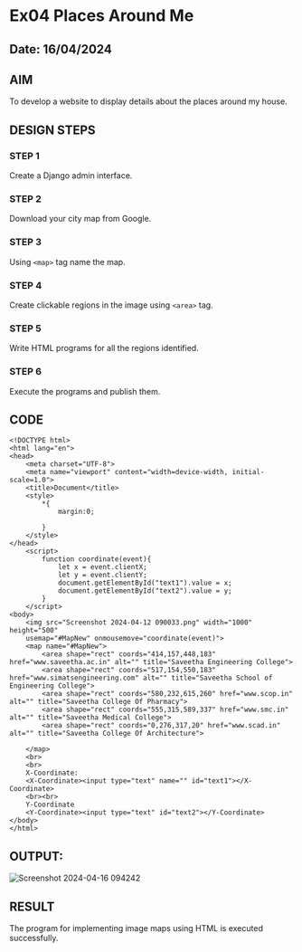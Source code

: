# Ex04 Places Around Me
## Date: 16/04/2024

## AIM
To develop a website to display details about the places around my house.

## DESIGN STEPS

### STEP 1
Create a Django admin interface.

### STEP 2
Download your city map from Google.

### STEP 3
Using ```<map>``` tag name the map.

### STEP 4
Create clickable regions in the image using ```<area>``` tag.

### STEP 5
Write HTML programs for all the regions identified.

### STEP 6
Execute the programs and publish them.

## CODE
```
<!DOCTYPE html>
<html lang="en">
<head>
    <meta charset="UTF-8">
    <meta name="viewport" content="width=device-width, initial-scale=1.0">
    <title>Document</title>
    <style>
        *{
            margin:0;

        }
    </style>
</head>
    <script>
        function coordinate(event){
            let x = event.clientX;
            let y = event.clientY;
            document.getElementById("text1").value = x;
            document.getElementById("text2").value = y;
        }
    </script>
<body>
    <img src="Screenshot 2024-04-12 090033.png" width="1000" height="500"
    usemap="#MapNew" onmousemove="coordinate(event)">
    <map name="#MapNew">
        <area shape="rect" coords="414,157,448,183" href="www.saveetha.ac.in" alt="" title="Saveetha Engineering College">
        <area shape="rect" coords="517,154,550,183" href="www.simatsengineering.com" alt="" title="Saveetha School of Engineering College">
        <area shape="rect" coords="580,232,615,260" href="www.scop.in" alt="" title="Saveetha College Of Pharmacy">
        <area shape="rect" coords="555,315,589,337" href="www.smc.in" alt="" title="Saveetha Medical College">
        <area shape="rect" coords="0,276,317,20" href="www.scad.in" alt="" title="Saveetha College Of Architecture">
   
    </map>
    <br>
    <br>
    X-Coordinate:
    <X-Coordinate><input type="text" name="" id="text1"></X-Coordinate>
    <br><br>
    Y-Coordinate
    <Y-Coordinate><input type="text" id="text2"></Y-Coordinate>
</body>
</html>
```




## OUTPUT:

![Screenshot 2024-04-16 094242](https://github.com/Mohammed-Saajid/NearMe/assets/141727149/fd679986-b0c0-4393-bc33-a0d287e8f4a7)






## RESULT
The program for implementing image maps using HTML is executed successfully.
